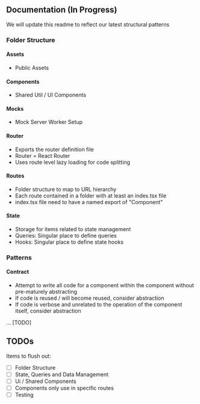 ## Documentation (In Progress)

We will update this readme to reflect our latest structural patterns

### Folder Structure

#### Assets

- Public Assets

#### Components

- Shared Util / UI Components

#### Mocks

- Mock Server Worker Setup

#### Router

- Exports the router definition file
- Router = React Router
- Uses route level lazy loading for code splitting

#### Routes

- Folder structure to map to URL hierarchy
- Each route contained in a folder with at least an index.tsx file
- index.tsx file need to have a named export of "Component"

#### State

- Storage for items related to state management
- Queries: Singular place to define queries
- Hooks: Singular place to define state hooks

### Patterns

#### Contract

- Attempt to write all code for a component within the component without pre-maturely abstracting
- If code is reused / will become reused, consider abstraction
- If code is verbose and unrelated to the operation of the component itself, consider abstraction

... [TODO]

## TODOs

Items to flush out:

- [ ] Folder Structure
- [ ] State, Queries and Data Management
- [ ] Ui / Shared Components
- [ ] Components only use in specific routes
- [ ] Testing
